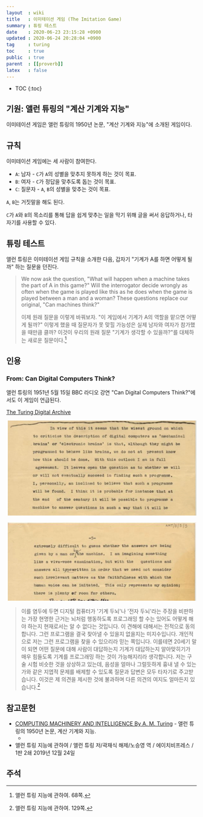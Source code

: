 ```yaml
---
layout  : wiki
title   : 이미테이션 게임 (The Imitation Game)
summary : 튜링 테스트
date    : 2020-06-23 23:15:28 +0900
updated : 2020-06-24 20:28:04 +0900
tag     : turing
toc     : true
public  : true
parent  : [[proverb]]
latex   : false
---
```

* TOC
{:toc}

## 기원: 앨런 튜링의 "계산 기계와 지능"

이미테이션 게임은 앨런 튜링의 1950년 논문, "계산 기계와 지능"에 소개된 게임이다.

## 규칙

이미테이션 게임에는 세 사람이 참여한다.

- `A`: 남자 - `C`가 `A`의 성별을 맞추지 못하게 하는 것이 목표.
- `B`: 여자 - `C`가 정답을 맞추도록 돕는 것이 목표.
- `C`: 질문자 - `A`, `B`의 성별을 맞추는 것이 목표.

`A`, `B`는 거짓말을 해도 된다.

`C`가 `A`와 `B`의 목소리를 통해 답을 쉽게 맞추는 일을 막기 위해 글을 써서 응답하거나, 타자기를 사용할 수 있다.

## 튜링 테스트

앨런 튜링은 이미테이션 게임 규칙을 소개한 다음, 갑자기 "기계가 A를 하면 어떻게 될까" 하는 질문을 던진다.

> We now ask the question, "What will happen when a machine takes the part of A in this game?"
Will the interrogator decide wrongly as often when the game is played like this as
he does when the game is played between a man and a woman? These questions replace
our original, "Can machines think?"
>
> 이제 원래 질문을 이렇게 바꿔보자.
"이 게임에서 기계가 A의 역할을 맡으면 어떻게 될까?"
이렇게 했을 때 질문자가 못 맞힐 가능성은 실제 남자와 여자가 참가했을 때만큼 클까?
이것이 우리의 원래 질문 "기계가 생각할 수 있을까?"를 대체하는 새로운 질문이다.[^turing-68]

## 인용
### From: Can Digital Computers Think?

앨런 튜링의 1951년 5월 15일 BBC 라디오 강연 "Can Digital Computers Think?"에서도 이 게임이 언급된다.

[The Turing Digital Archive]( http://www.turingarchive.org/browse.php/B/5 )

![]( /resource/wiki/imitation-game/1951-4.jpg )

![]( /resource/wiki/imitation-game/1951-5.jpg )

> 이를 염두에 두면 디지털 컴퓨터가 '기계 두뇌'나 '전자 두뇌'라는 주장을 비판하는 가장 현명한 근거는
뇌처럼 행동하도록 프로그래밍 할 수는 있어도 어떻게 해야 하는지 현재로서는 알 수 없다는 것입니다.
이 견해에 대해서는 전적으로 동의합니다.
그런 프로그램을 결국 찾아낼 수 있을지 없을지는 미지수입니다.
개인적으로 저는 그런 프로그램을 찾을 수 있으리라 믿는 쪽입니다.
이를테면 20세기 말이 되면 어떤 질문에 대해 사람이 대답하는지 기계가 대답하는지 알아맞히기가 매우 힘들도록
기계를 프로그래밍 하는 것이 가능해지리라 생각합니다.
저는 구술 시험 비슷한 것을 상상하고 있는데,
음성을 얼마나 그럴듯하게 흉내 낼 수 있는가와 같은 지엽적 문제를 배제할 수 있도록 질문과 답변은 모두 타자기로 주고받습니다.
이것은 제 의견을 제시한 것에 불과하며 다른 의견의 여지도 얼마든지 있습니다.[^turing-129]

## 참고문헌

- [COMPUTING MACHINERY AND INTELLIGENCE By A. M. Turing]( https://www.csee.umbc.edu/courses/471/papers/turing.pdf ) - 앨런 튜링의 1950년 논문, 계산 기계와 지능.
    - []( /resource/wiki/imitation-game/computing-machinary-and-intelligence.pdf )
- 앨런 튜링 지능에 관하여 / 앨런 튜링 저/곽재식 해제/노승영 역 / 에이치비프레스 / 1판 2쇄 2019년 12월 24일

## 주석

[^turing-68]: 앨런 튜링 지능에 관하여. 68쪽.
[^turing-129]: 앨런 튜링 지능에 관하여. 129쪽.

